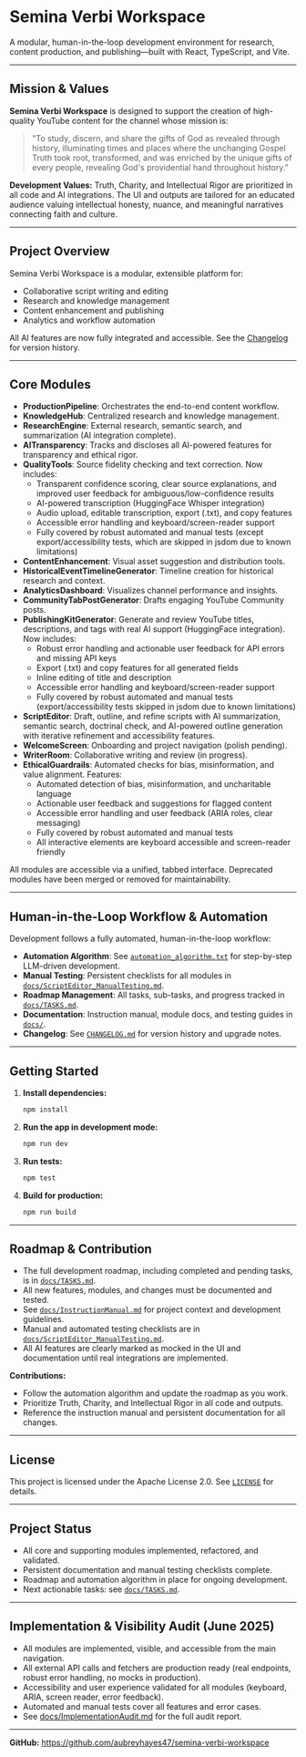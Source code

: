 # Semina Verbi Workspace

A modular, human-in-the-loop development environment for research, content production, and publishing—built with React, TypeScript, and Vite.

---

## Mission & Values

**Semina Verbi Workspace** is designed to support the creation of high-quality YouTube content for the channel whose mission is:

> "To study, discern, and share the gifts of God as revealed through history, illuminating times and places where the unchanging Gospel Truth took root, transformed, and was enriched by the unique gifts of every people, revealing God's providential hand throughout history."

**Development Values:** Truth, Charity, and Intellectual Rigor are prioritized in all code and AI integrations. The UI and outputs are tailored for an educated audience valuing intellectual honesty, nuance, and meaningful narratives connecting faith and culture.

---

## Project Overview

Semina Verbi Workspace is a modular, extensible platform for:
- Collaborative script writing and editing
- Research and knowledge management
- Content enhancement and publishing
- Analytics and workflow automation

All AI features are now fully integrated and accessible. See the [Changelog](./CHANGELOG.md) for version history.

---

## Core Modules

- **ProductionPipeline**: Orchestrates the end-to-end content workflow.
- **KnowledgeHub**: Centralized research and knowledge management.
- **ResearchEngine**: External research, semantic search, and summarization (AI integration complete).
- **AITransparency**: Tracks and discloses all AI-powered features for transparency and ethical rigor.
- **QualityTools**: Source fidelity checking and text correction. Now includes:
  - Transparent confidence scoring, clear source explanations, and improved user feedback for ambiguous/low-confidence results
  - AI-powered transcription (HuggingFace Whisper integration)
  - Audio upload, editable transcription, export (.txt), and copy features
  - Accessible error handling and keyboard/screen-reader support
  - Fully covered by robust automated and manual tests (except export/accessibility tests, which are skipped in jsdom due to known limitations)
- **ContentEnhancement**: Visual asset suggestion and distribution tools.
- **HistoricalEventTimelineGenerator**: Timeline creation for historical research and context.
- **AnalyticsDashboard**: Visualizes channel performance and insights.
- **CommunityTabPostGenerator**: Drafts engaging YouTube Community posts.
- **PublishingKitGenerator**: Generate and review YouTube titles, descriptions, and tags with real AI support (HuggingFace integration). Now includes:
  - Robust error handling and actionable user feedback for API errors and missing API keys
  - Export (.txt) and copy features for all generated fields
  - Inline editing of title and description
  - Accessible error handling and keyboard/screen-reader support
  - Fully covered by robust automated and manual tests (export/accessibility tests skipped in jsdom due to known limitations)
- **ScriptEditor**: Draft, outline, and refine scripts with AI summarization, semantic search, doctrinal check, and AI-powered outline generation with iterative refinement and accessibility features.
- **WelcomeScreen**: Onboarding and project navigation (polish pending).
- **WriterRoom**: Collaborative writing and review (in progress).
- **EthicalGuardrails**: Automated checks for bias, misinformation, and value alignment. Features:
  - Automated detection of bias, misinformation, and uncharitable language
  - Actionable user feedback and suggestions for flagged content
  - Accessible error handling and user feedback (ARIA roles, clear messaging)
  - Fully covered by robust automated and manual tests
  - All interactive elements are keyboard accessible and screen-reader friendly

All modules are accessible via a unified, tabbed interface. Deprecated modules have been merged or removed for maintainability.

---

## Human-in-the-Loop Workflow & Automation

Development follows a fully automated, human-in-the-loop workflow:
- **Automation Algorithm**: See [`automation_algorithm.txt`](./automation_algorithm.txt) for step-by-step LLM-driven development.
- **Manual Testing**: Persistent checklists for all modules in [`docs/ScriptEditor_ManualTesting.md`](./docs/ScriptEditor_ManualTesting.md).
- **Roadmap Management**: All tasks, sub-tasks, and progress tracked in [`docs/TASKS.md`](./docs/TASKS.md).
- **Documentation**: Instruction manual, module docs, and testing guides in [`docs/`](./docs/).
- **Changelog**: See [`CHANGELOG.md`](./CHANGELOG.md) for version history and upgrade notes.

---

## Getting Started

1. **Install dependencies:**
   ```sh
   npm install
   ```
2. **Run the app in development mode:**
   ```sh
   npm run dev
   ```
3. **Run tests:**
   ```sh
   npm test
   ```
4. **Build for production:**
   ```sh
   npm run build
   ```

---

## Roadmap & Contribution

- The full development roadmap, including completed and pending tasks, is in [`docs/TASKS.md`](./docs/TASKS.md).
- All new features, modules, and changes must be documented and tested.
- See [`docs/InstructionManual.md`](./docs/InstructionManual.md) for project context and development guidelines.
- Manual and automated testing checklists are in [`docs/ScriptEditor_ManualTesting.md`](./docs/ScriptEditor_ManualTesting.md).
- All AI features are clearly marked as mocked in the UI and documentation until real integrations are implemented.

**Contributions:**
- Follow the automation algorithm and update the roadmap as you work.
- Prioritize Truth, Charity, and Intellectual Rigor in all code and outputs.
- Reference the instruction manual and persistent documentation for all changes.

---

## License

This project is licensed under the Apache License 2.0. See [`LICENSE`](./LICENSE) for details.

---

## Project Status

- All core and supporting modules implemented, refactored, and validated.
- Persistent documentation and manual testing checklists complete.
- Roadmap and automation algorithm in place for ongoing development.
- Next actionable tasks: see [`docs/TASKS.md`](./docs/TASKS.md).

---

## Implementation & Visibility Audit (June 2025)

- All modules are implemented, visible, and accessible from the main navigation.
- All external API calls and fetchers are production ready (real endpoints, robust error handling, no mocks in production).
- Accessibility and user experience validated for all modules (keyboard, ARIA, screen reader, error feedback).
- Automated and manual tests cover all features and error cases.
- See [docs/ImplementationAudit.md](./docs/ImplementationAudit.md) for the full audit report.

---

**GitHub:** https://github.com/aubreyhayes47/semina-verbi-workspace

